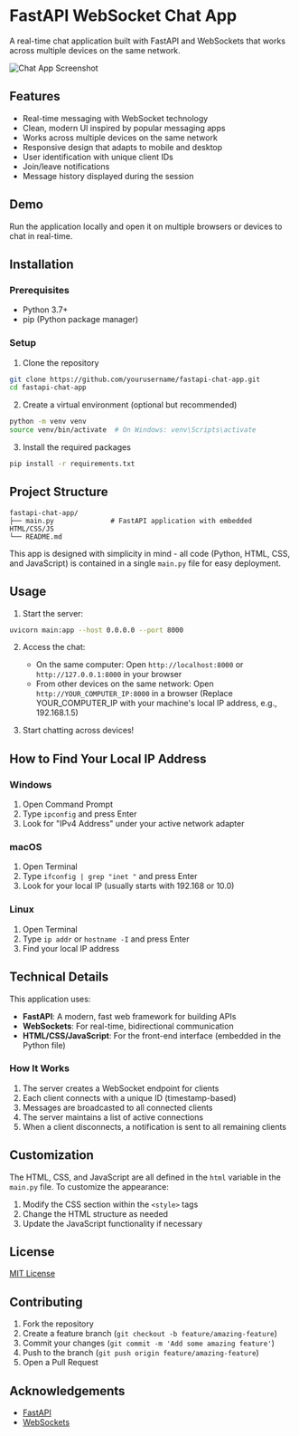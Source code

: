 # FastAPI WebSocket Chat App

A real-time chat application built with FastAPI and WebSockets that works across multiple devices on the same network.

![Chat App Screenshot](https://via.placeholder.com/800x450.png?text=FastAPI+Chat+App)

## Features

- Real-time messaging with WebSocket technology
- Clean, modern UI inspired by popular messaging apps
- Works across multiple devices on the same network
- Responsive design that adapts to mobile and desktop
- User identification with unique client IDs
- Join/leave notifications
- Message history displayed during the session

## Demo

Run the application locally and open it on multiple browsers or devices to chat in real-time.

## Installation

### Prerequisites

- Python 3.7+
- pip (Python package manager)

### Setup

1. Clone the repository
```bash
git clone https://github.com/yourusername/fastapi-chat-app.git
cd fastapi-chat-app
```

2. Create a virtual environment (optional but recommended)
```bash
python -m venv venv
source venv/bin/activate  # On Windows: venv\Scripts\activate
```

3. Install the required packages
```bash
pip install -r requirements.txt
```

## Project Structure

```
fastapi-chat-app/
├── main.py              # FastAPI application with embedded HTML/CSS/JS
└── README.md
```

This app is designed with simplicity in mind - all code (Python, HTML, CSS, and JavaScript) is contained in a single `main.py` file for easy deployment.

## Usage

1. Start the server:
```bash
uvicorn main:app --host 0.0.0.0 --port 8000
```

2. Access the chat:
   - On the same computer: Open `http://localhost:8000` or `http://127.0.0.1:8000` in your browser
   - From other devices on the same network: Open `http://YOUR_COMPUTER_IP:8000` in a browser
     (Replace YOUR_COMPUTER_IP with your machine's local IP address, e.g., 192.168.1.5)

3. Start chatting across devices!

## How to Find Your Local IP Address

### Windows
1. Open Command Prompt
2. Type `ipconfig` and press Enter
3. Look for "IPv4 Address" under your active network adapter

### macOS
1. Open Terminal
2. Type `ifconfig | grep "inet "` and press Enter
3. Look for your local IP (usually starts with 192.168 or 10.0)

### Linux
1. Open Terminal
2. Type `ip addr` or `hostname -I` and press Enter
3. Find your local IP address

## Technical Details

This application uses:
- **FastAPI**: A modern, fast web framework for building APIs
- **WebSockets**: For real-time, bidirectional communication
- **HTML/CSS/JavaScript**: For the front-end interface (embedded in the Python file)

### How It Works

1. The server creates a WebSocket endpoint for clients
2. Each client connects with a unique ID (timestamp-based)
3. Messages are broadcasted to all connected clients
4. The server maintains a list of active connections
5. When a client disconnects, a notification is sent to all remaining clients

## Customization

The HTML, CSS, and JavaScript are all defined in the `html` variable in the `main.py` file. To customize the appearance:

1. Modify the CSS section within the `<style>` tags
2. Change the HTML structure as needed
3. Update the JavaScript functionality if necessary

## License

[MIT License](LICENSE)

## Contributing

1. Fork the repository
2. Create a feature branch (`git checkout -b feature/amazing-feature`)
3. Commit your changes (`git commit -m 'Add some amazing feature'`)
4. Push to the branch (`git push origin feature/amazing-feature`)
5. Open a Pull Request

## Acknowledgements

- [FastAPI](https://fastapi.tiangolo.com/)
- [WebSockets](https://developer.mozilla.org/en-US/docs/Web/API/WebSockets_API)
